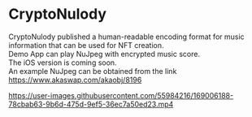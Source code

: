 # CryptoNulody
CryptoNulody published a human-readable encoding format for music information that can be used for NFT creation.  
Demo App can play NuJpeg with encrypted music score.  
The iOS version is coming soon.  
An example NuJpeg can be obtained from the link https://www.akaswap.com/akaobj/8196  

https://user-images.githubusercontent.com/55984216/169006188-78cbab63-9b6d-475d-9ef5-36ec7a50ed23.mp4

